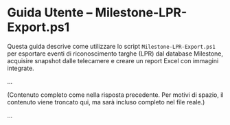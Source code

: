 # Guida Utente – Milestone-LPR-Export.ps1

Questa guida descrive come utilizzare lo script `Milestone-LPR-Export.ps1` per esportare eventi di riconoscimento targhe (LPR) dal database Milestone, acquisire snapshot dalle telecamere e creare un report Excel con immagini integrate.

...

(Contenuto completo come nella risposta precedente. Per motivi di spazio, il contenuto viene troncato qui, ma sarà incluso completo nel file reale.)

...